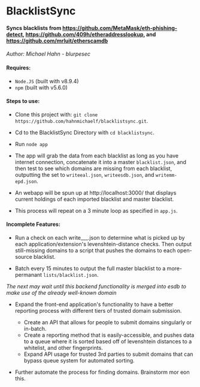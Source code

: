 # BlacklistSync

#### Syncs blacklists from https://github.com/MetaMask/eth-phishing-detect, https://github.com/409h/etheraddresslookup, and https://github.com/mrluit/etherscamdb

_Author: Michael Hahn - blurpesec_

#### Requires:
 - `Node.JS` (built with v8.9.4)
 - `npm` (built with v5.6.0)


 #### Steps to use:

  - Clone this project with: `git clone https://github.com/hahnmichaelf/blacklistsync.git`.

  - Cd to the BlacklistSync Directory with `cd blacklistsync`.

  - Run `node app`

  - The app will grab the data from each blacklist as long as you have internet connection, concatenate it into a master `blacklist.json`, and then test to see which domains are missing from each blacklist, outputting the set to `writeeal.json`, `writeesdb.json`, and `writemm-epd.json`.

  - An webapp will be spun up at http://localhost:3000/ that displays current holdings of each imported blacklist and master blacklist.

  - This process will repeat on a 3 minute loop as specified in `app.js`.


  #### Incomplete Features:

  * Run a check on each write___.json to determine what is picked up by each application/extension's levenshtein-distance checks. Then output still-missing domains to a script that pushes the domains to each open-source blacklist.

  * Batch every 15 minutes to output the full master blacklist to a more-permanant `lists/blacklist.json`.

  _The next may wait until this backend functionality is merged into esdb to make use of the already well-known domain_
  * Expand the front-end application's functionality to have a better reporting process with different tiers of trusted domain submission.
    * Create an API that allows for people to submit domains singularly or in-batch.
    * Create a reporting method that is easily-accessible, and pushes data to a queue where it is sorted based off of levenshtein distances to a whitelist, and other fingerprints.
    * Expand API usage for trusted 3rd parties to submit domains that can bypass queue system for automated sorting.


  * Further automate the process for finding domains. Brainstorm mor eon this.
